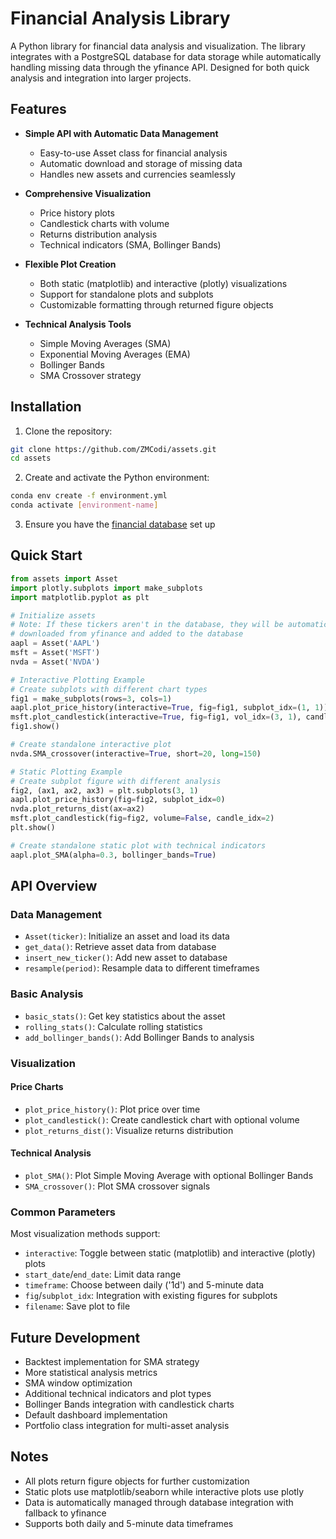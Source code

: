 # Financial Analysis Library

A Python library for financial data analysis and visualization. The library integrates with a PostgreSQL database for data storage while automatically handling missing data through the yfinance API. Designed for both quick analysis and integration into larger projects.

## Features

- **Simple API with Automatic Data Management**
  - Easy-to-use Asset class for financial analysis
  - Automatic download and storage of missing data
  - Handles new assets and currencies seamlessly

- **Comprehensive Visualization**
  - Price history plots
  - Candlestick charts with volume
  - Returns distribution analysis
  - Technical indicators (SMA, Bollinger Bands)

- **Flexible Plot Creation**
  - Both static (matplotlib) and interactive (plotly) visualizations
  - Support for standalone plots and subplots
  - Customizable formatting through returned figure objects

- **Technical Analysis Tools**
  - Simple Moving Averages (SMA)
  - Exponential Moving Averages (EMA)
  - Bollinger Bands
  - SMA Crossover strategy

## Installation

1. Clone the repository:
```bash
git clone https://github.com/ZMCodi/assets.git
cd assets
```

2. Create and activate the Python environment:
```bash
conda env create -f environment.yml
conda activate [environment-name]
```

3. Ensure you have the [financial database](https://github.com/ZMCodi/stock-db) set up

## Quick Start

```python
from assets import Asset
import plotly.subplots import make_subplots
import matplotlib.pyplot as plt

# Initialize assets
# Note: If these tickers aren't in the database, they will be automatically 
# downloaded from yfinance and added to the database
aapl = Asset('AAPL')
msft = Asset('MSFT')
nvda = Asset('NVDA')

# Interactive Plotting Example
# Create subplots with different chart types
fig1 = make_subplots(rows=3, cols=1)
aapl.plot_price_history(interactive=True, fig=fig1, subplot_idx=(1, 1))
msft.plot_candlestick(interactive=True, fig=fig1, vol_idx=(3, 1), candle_idx=(2, 1))
fig1.show()

# Create standalone interactive plot
nvda.SMA_crossover(interactive=True, short=20, long=150)

# Static Plotting Example
# Create subplot figure with different analysis
fig2, (ax1, ax2, ax3) = plt.subplots(3, 1)
aapl.plot_price_history(fig=fig2, subplot_idx=0)
nvda.plot_returns_dist(ax=ax2)
msft.plot_candlestick(fig=fig2, volume=False, candle_idx=2)
plt.show()

# Create standalone static plot with technical indicators
aapl.plot_SMA(alpha=0.3, bollinger_bands=True)
```

## API Overview

### Data Management
- `Asset(ticker)`: Initialize an asset and load its data
- `get_data()`: Retrieve asset data from database
- `insert_new_ticker()`: Add new asset to database
- `resample(period)`: Resample data to different timeframes

### Basic Analysis
- `basic_stats()`: Get key statistics about the asset
- `rolling_stats()`: Calculate rolling statistics
- `add_bollinger_bands()`: Add Bollinger Bands to analysis

### Visualization
#### Price Charts
- `plot_price_history()`: Plot price over time
- `plot_candlestick()`: Create candlestick chart with optional volume
- `plot_returns_dist()`: Visualize returns distribution

#### Technical Analysis
- `plot_SMA()`: Plot Simple Moving Average with optional Bollinger Bands
- `SMA_crossover()`: Plot SMA crossover signals

### Common Parameters
Most visualization methods support:
- `interactive`: Toggle between static (matplotlib) and interactive (plotly) plots
- `start_date`/`end_date`: Limit data range
- `timeframe`: Choose between daily ('1d') and 5-minute data
- `fig`/`subplot_idx`: Integration with existing figures for subplots
- `filename`: Save plot to file

## Future Development

- Backtest implementation for SMA strategy
- More statistical analysis metrics
- SMA window optimization
- Additional technical indicators and plot types
- Bollinger Bands integration with candlestick charts
- Default dashboard implementation
- Portfolio class integration for multi-asset analysis

## Notes

- All plots return figure objects for further customization
- Static plots use matplotlib/seaborn while interactive plots use plotly
- Data is automatically managed through database integration with fallback to yfinance
- Supports both daily and 5-minute data timeframes